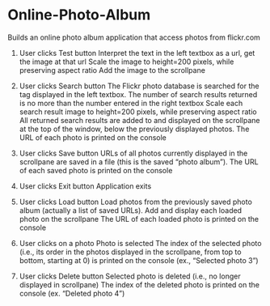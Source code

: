 # Online-Photo-Album

Builds an online photo album application that access photos from flickr.com

1. User clicks Test button
  Interpret the text in the left textbox as a url, get the image at that url Scale the image to height=200 pixels, while preserving aspect
  ratio Add the image to the scrollpane 
 
2. User clicks Search button
  The Flickr photo database is searched for the tag displayed in the left textbox. The number of search results returned is no more than 
  the number entered in the right textbox Scale each search result image to height=200 pixels, while preserving aspect ratio 
  All returned search results are added to and displayed on the scrollpane at the top of the window, below the previously 
  displayed photos. The URL of each photo is printed on the console 

3. User clicks Save button 
  URLs of all photos currently displayed in the scrollpane are saved in a file (this is the saved “photo album”). The URL of each saved
  photo is printed on the console   
  
4. User clicks Exit button 
  Application exits 
  
5. User clicks Load button 
  Load photos from the previously saved photo album (actually a list of saved URLs). Add and display each loaded photo on the scrollpane 
  The URL of each loaded photo is printed on the console 
  
6. User clicks on a photo
  Photo is selected The index of the selected photo (i.e., its order in the photos displayed in the scrollpane, from top to bottom, 
  starting at 0) is printed on the console (ex., “Selected photo 3”) 
  
7. User clicks Delete button 
  Selected photo is deleted (i.e., no longer displayed in scrollpane)  The index of the deleted photo is printed on the console
  (ex. “Deleted photo 4”) 
